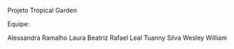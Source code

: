 Projeto Tropical Garden 

Equipe:

Alessandra Ramalho
Laura Beatriz
Rafael Leal 
Tuanny Silva
Wesley William

